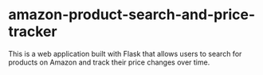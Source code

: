 # amazon-product-search-and-price-tracker
This is a web application built with Flask that allows users to search for products on Amazon and track their price changes over time.
